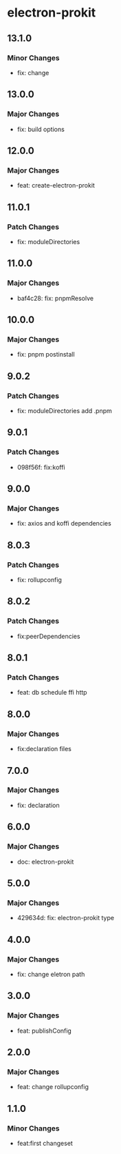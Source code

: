 # electron-prokit

## 13.1.0

### Minor Changes

- fix: change

## 13.0.0

### Major Changes

- fix: build options

## 12.0.0

### Major Changes

- feat: create-electron-prokit

## 11.0.1

### Patch Changes

- fix: moduleDirectories

## 11.0.0

### Major Changes

- baf4c28: fix: pnpmResolve

## 10.0.0

### Major Changes

- fix: pnpm postinstall

## 9.0.2

### Patch Changes

- fix: moduleDirectories add .pnpm

## 9.0.1

### Patch Changes

- 098f56f: fix:koffi

## 9.0.0

### Major Changes

- fix: axios and koffi dependencies

## 8.0.3

### Patch Changes

- fix: rollupconfig

## 8.0.2

### Patch Changes

- fix:peerDependencies

## 8.0.1

### Patch Changes

- feat: db schedule ffi http

## 8.0.0

### Major Changes

- fix:declaration files

## 7.0.0

### Major Changes

- fix: declaration

## 6.0.0

### Major Changes

- doc: electron-prokit

## 5.0.0

### Major Changes

- 429634d: fix: electron-prokit type

## 4.0.0

### Major Changes

- fix: change eletron path

## 3.0.0

### Major Changes

- feat: publishConfig

## 2.0.0

### Major Changes

- feat: change rollupconfig

## 1.1.0

### Minor Changes

- feat:first changeset
